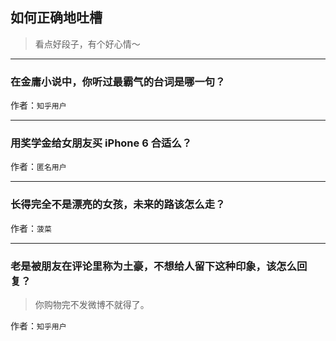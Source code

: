 ## 如何正确地吐槽

> 看点好段子，有个好心情～


 
---

### 在金庸小说中，你听过最霸气的台词是哪一句？

> 


作者：`知乎用户`

---

### 用奖学金给女朋友买 iPhone 6 合适么？

> 


作者：`匿名用户`

---

### 长得完全不是漂亮的女孩，未来的路该怎么走？

> 


作者：`菠菜`

---

### 老是被朋友在评论里称为土豪，不想给人留下这种印象，该怎么回复？

> 你购物完不发微博不就得了。


作者：`知乎用户`